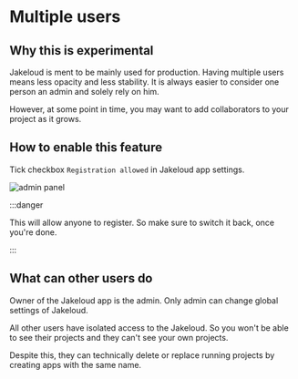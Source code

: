 # Multiple users

## Why this is experimental

Jakeloud is ment to be mainly used for production.
Having multiple users means less opacity and less stability.
It is always easier to consider one person an admin and solely rely on him.

However, at some point in time, you may want to add collaborators to your project as it grows.

## How to enable this feature

Tick checkbox `Registration allowed` in Jakeloud app settings.

![admin panel](/img/empty-jakeloud.png)

:::danger

This will allow anyone to register. So make sure to switch it back, once you're done.

:::

## What can other users do

Owner of the Jakeloud app is the admin. Only admin can change global settings of Jakeloud.

All other users have isolated access to the Jakeloud.
So you won't be able to see their projects and they can't see your own projects.

Despite this, they can technically delete or replace running projects by creating apps with the same name.